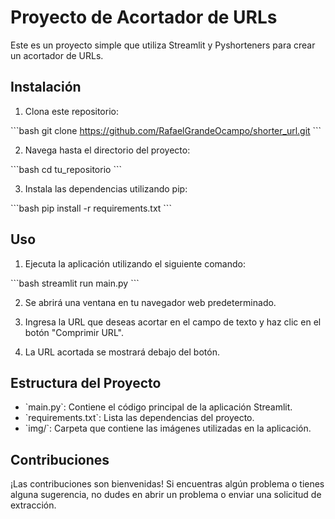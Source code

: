 
# Proyecto de Acortador de URLs

Este es un proyecto simple que utiliza Streamlit y Pyshorteners para crear un acortador de URLs.

## Instalación

1. Clona este repositorio:

\`\`\`bash
git clone https://github.com/RafaelGrandeOcampo/shorter_url.git
\`\`\`

2. Navega hasta el directorio del proyecto:

\`\`\`bash
cd tu_repositorio
\`\`\`

3. Instala las dependencias utilizando pip:

\`\`\`bash
pip install -r requirements.txt
\`\`\`

## Uso

1. Ejecuta la aplicación utilizando el siguiente comando:

\`\`\`bash
streamlit run main.py
\`\`\`

2. Se abrirá una ventana en tu navegador web predeterminado.

3. Ingresa la URL que deseas acortar en el campo de texto y haz clic en el botón "Comprimir URL".

4. La URL acortada se mostrará debajo del botón.

## Estructura del Proyecto

- \`main.py\`: Contiene el código principal de la aplicación Streamlit.
- \`requirements.txt\`: Lista las dependencias del proyecto.
- \`img/\`: Carpeta que contiene las imágenes utilizadas en la aplicación.

## Contribuciones

¡Las contribuciones son bienvenidas! Si encuentras algún problema o tienes alguna sugerencia, no dudes en abrir un problema o enviar una solicitud de extracción.


